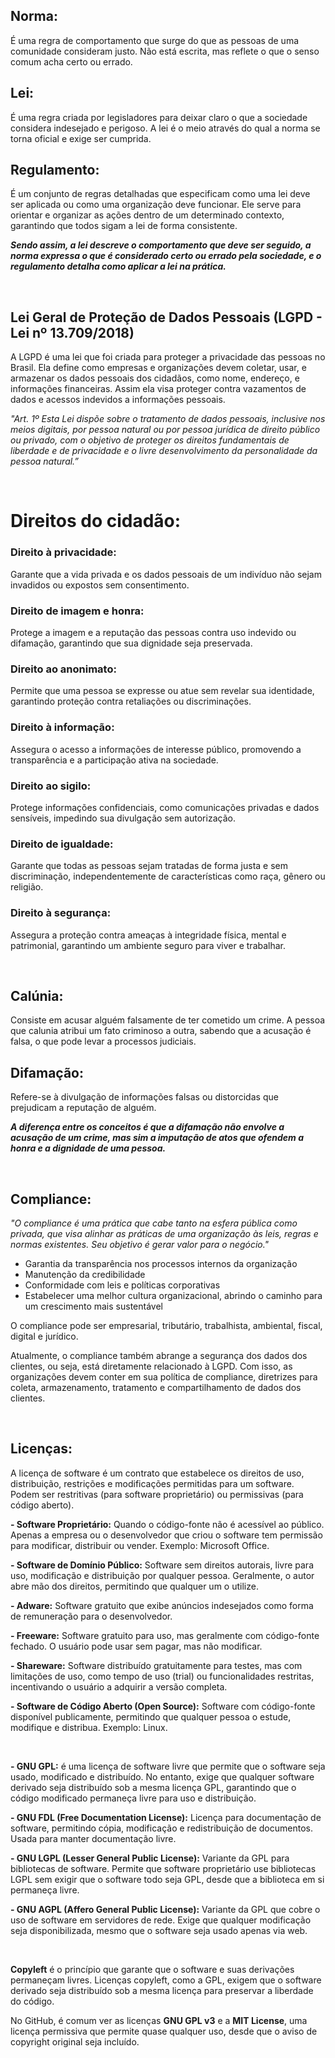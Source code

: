 ## Norma: 
É uma regra de comportamento que surge do que as pessoas de uma comunidade consideram justo. Não está escrita, mas reflete o que o senso comum acha certo ou errado.

## Lei: 
É uma regra criada por legisladores para deixar claro o que a sociedade considera indesejado e perigoso. A lei é o meio através do qual a norma se torna oficial e exige ser cumprida.

## Regulamento: 
É um conjunto de regras detalhadas que especificam como uma lei deve ser aplicada ou como uma organização deve funcionar. Ele serve para orientar e organizar as ações dentro de um determinado contexto, garantindo que todos sigam a lei de forma consistente.  



***Sendo assim, a lei descreve o comportamento que deve ser seguido, a norma expressa o que é considerado certo ou errado pela sociedade, e o regulamento detalha como aplicar a lei na prática.***  


<br>

## Lei Geral de Proteção de Dados Pessoais (LGPD - Lei nº 13.709/2018)
A LGPD é uma lei que foi criada para proteger a privacidade das pessoas no Brasil. Ela define como empresas e organizações devem coletar, usar, e armazenar os dados pessoais dos cidadãos, como nome, endereço, e informações financeiras. Assim ela visa proteger contra vazamentos de dados e acessos indevidos a informações pessoais.

_"Art. 1º Esta Lei dispõe sobre o tratamento de dados pessoais, inclusive nos meios digitais, por pessoa natural ou por pessoa jurídica de direito público ou privado, com o objetivo de proteger os direitos fundamentais de liberdade e de privacidade e o livre desenvolvimento da personalidade da pessoa natural.”_


<br>

# Direitos do cidadão:

### Direito à privacidade:
Garante que a vida privada e os dados pessoais de um indivíduo não sejam invadidos ou expostos sem consentimento.

### Direito de imagem e honra: 
Protege a imagem e a reputação das pessoas contra uso indevido ou difamação, garantindo que sua dignidade seja preservada.

### Direito ao anonimato: 
Permite que uma pessoa se expresse ou atue sem revelar sua identidade, garantindo proteção contra retaliações ou discriminações.

### Direito à informação: 
Assegura o acesso a informações de interesse público, promovendo a transparência e a participação ativa na sociedade.

### Direito ao sigilo: 
Protege informações confidenciais, como comunicações privadas e dados sensíveis, impedindo sua divulgação sem autorização.

### Direito de igualdade: 
Garante que todas as pessoas sejam tratadas de forma justa e sem discriminação, independentemente de características como raça, gênero ou religião.

### Direito à segurança: 
Assegura a proteção contra ameaças à integridade física, mental e patrimonial, garantindo um ambiente seguro para viver e trabalhar.

<br>

## Calúnia: 
Consiste em acusar alguém falsamente de ter cometido um crime. A pessoa que calunia atribui um fato criminoso a outra, sabendo que a acusação é falsa, o que pode levar a processos judiciais.

## Difamação: 
Refere-se à divulgação de informações falsas ou distorcidas que prejudicam a reputação de alguém. 

***A diferença entre os conceitos é que a difamação não envolve a acusação de um crime, mas sim a imputação de atos que ofendem a honra e a dignidade de uma pessoa.***

<br>

## Compliance:
_"O compliance é uma prática que cabe tanto na esfera pública como privada, que visa alinhar as práticas de uma organização às leis, regras e normas existentes. Seu objetivo é gerar valor para o negócio."_

- Garantia da transparência nos processos internos da organização
- Manutenção da credibilidade
- Conformidade com leis e políticas corporativas
- Estabelecer uma melhor cultura organizacional, abrindo o caminho para um crescimento mais sustentável

O compliance pode ser empresarial, tributário, trabalhista, ambiental, fiscal, digital e jurídico.

Atualmente, o compliance também abrange a segurança dos dados dos clientes, ou seja, está diretamente relacionado à LGPD. Com isso, as organizações devem conter em sua política de compliance, diretrizes para coleta, armazenamento, tratamento e compartilhamento de dados dos clientes.

<br>

## Licenças:
A licença de software é um contrato que estabelece os direitos de uso, distribuição, restrições e modificações permitidas para um software. Podem ser restritivas (para software proprietário) ou permissivas (para código aberto).

**- Software Proprietário:** Quando o  código-fonte não é acessível ao público. Apenas a empresa ou o desenvolvedor que criou o software tem permissão para modificar, distribuir ou vender. Exemplo: Microsoft Office.

**- Software de Domínio Público:** Software sem direitos autorais, livre para uso, modificação e distribuição por qualquer pessoa. Geralmente, o autor abre mão dos direitos, permitindo que qualquer um o utilize.

**- Adware:** Software gratuito que exibe anúncios indesejados como forma de remuneração para o desenvolvedor.

**- Freeware:** Software gratuito para uso, mas geralmente com código-fonte fechado. O usuário pode usar sem pagar, mas não modificar.

**- Shareware:** Software distribuído gratuitamente para testes, mas com limitações de uso, como tempo de uso (trial) ou funcionalidades restritas, incentivando o usuário a adquirir a versão completa.

**- Software de Código Aberto (Open Source):** Software com código-fonte disponível publicamente, permitindo que qualquer pessoa o estude, modifique e distribua. Exemplo: Linux.

<br>

**- GNU GPL:** é uma licença de software livre que permite que o software seja usado, modificado e distribuído. No entanto, exige que qualquer software derivado seja distribuído sob a mesma licença GPL, garantindo que o código modificado permaneça livre para uso e distribuição.

**- GNU FDL (Free Documentation License):** Licença para documentação de software, permitindo cópia, modificação e redistribuição de documentos. Usada para manter documentação livre.

**- GNU LGPL (Lesser General Public License):** Variante da GPL para bibliotecas de software. Permite que software proprietário use bibliotecas LGPL sem exigir que o software todo seja GPL, desde que a biblioteca em si permaneça livre.

**- GNU AGPL (Affero General Public License):** Variante da GPL que cobre o uso de software em servidores de rede. Exige que qualquer modificação seja disponibilizada, mesmo que o software seja usado apenas via web.

<br>

**Copyleft** é o princípio que garante que o software e suas derivações permaneçam livres. Licenças copyleft, como a GPL, exigem que o software derivado seja distribuído sob a mesma licença para preservar a liberdade do código.

No GitHub, é comum ver as licenças **GNU GPL v3** e a **MIT License**, uma licença permissiva que permite quase qualquer uso, desde que o aviso de copyright original seja incluído.




